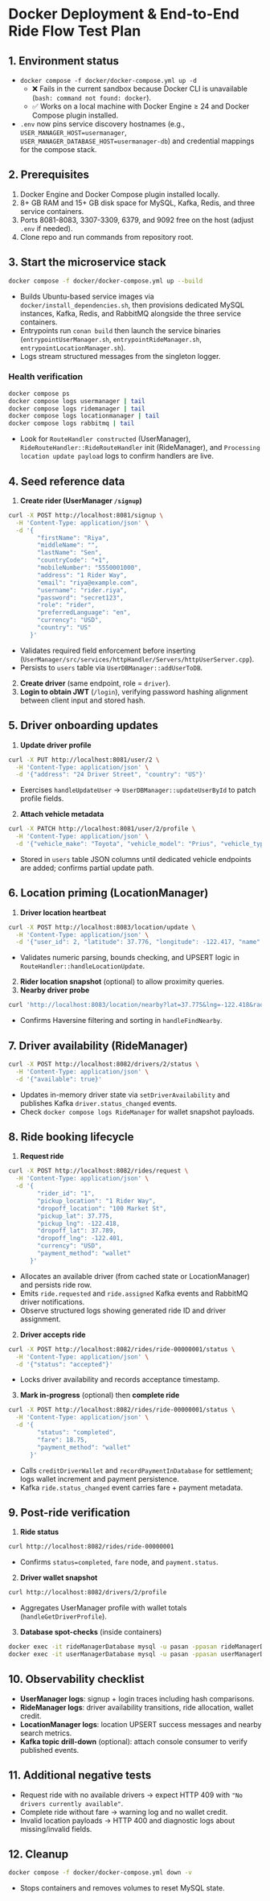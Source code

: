 # Docker Deployment & End-to-End Ride Flow Test Plan

## 1. Environment status
- `docker compose -f docker/docker-compose.yml up -d`
  - ❌ Fails in the current sandbox because Docker CLI is unavailable (`bash: command not found: docker`).
  - ✅ Works on a local machine with Docker Engine ≥ 24 and Docker Compose plugin installed.
- `.env` now pins service discovery hostnames (e.g., `USER_MANAGER_HOST=usermanager`, `USER_MANAGER_DATABASE_HOST=usermanager-db`) and credential mappings for the compose stack.

## 2. Prerequisites
1. Docker Engine and Docker Compose plugin installed locally.
2. 8+ GB RAM and 15+ GB disk space for MySQL, Kafka, Redis, and three service containers.
3. Ports 8081-8083, 3307-3309, 6379, and 9092 free on the host (adjust `.env` if needed).
4. Clone repo and run commands from repository root.

## 3. Start the microservice stack
```bash
docker compose -f docker/docker-compose.yml up --build
```
- Builds Ubuntu-based service images via `docker/install_dependencies.sh`, then provisions dedicated MySQL instances, Kafka, Redis, and RabbitMQ alongside the three service containers.
- Entrypoints run `conan build` then launch the service binaries (`entrypointUserManager.sh`, `entrypointRideManager.sh`, `entrypointLocationManager.sh`).
- Logs stream structured messages from the singleton logger.

### Health verification
```bash
docker compose ps
docker compose logs usermanager | tail
docker compose logs ridemanager | tail
docker compose logs locationmanager | tail
docker compose logs rabbitmq | tail
```
- Look for `RouteHandler constructed` (UserManager), `RideRouteHandler::RideRouteHandler` init (RideManager), and `Processing location update payload` logs to confirm handlers are live.

## 4. Seed reference data
1. **Create rider (UserManager `/signup`)**
```bash
curl -X POST http://localhost:8081/signup \
  -H 'Content-Type: application/json' \
  -d '{
        "firstName": "Riya",
        "middleName": "",
        "lastName": "Sen",
        "countryCode": "+1",
        "mobileNumber": "5550001000",
        "address": "1 Rider Way",
        "email": "riya@example.com",
        "username": "rider.riya",
        "password": "secret123",
        "role": "rider",
        "preferredLanguage": "en",
        "currency": "USD",
        "country": "US"
      }'
```
- Validates required field enforcement before inserting (`UserManager/src/services/httpHandler/Servers/httpUserServer.cpp`).
- Persists to `users` table via `UserDBManager::addUserToDB`.

2. **Create driver** (same endpoint, role = `driver`).
3. **Login to obtain JWT** (`/login`), verifying password hashing alignment between client input and stored hash.

## 5. Driver onboarding updates
1. **Update driver profile**
```bash
curl -X PUT http://localhost:8081/user/2 \
  -H 'Content-Type: application/json' \
  -d '{"address": "24 Driver Street", "country": "US"}'
```
- Exercises `handleUpdateUser` → `UserDBManager::updateUserById` to patch profile fields.
2. **Attach vehicle metadata**
```bash
curl -X PATCH http://localhost:8081/user/2/profile \
  -H 'Content-Type: application/json' \
  -d '{"vehicle_make": "Toyota", "vehicle_model": "Prius", "vehicle_type": "hybrid"}'
```
- Stored in `users` table JSON columns until dedicated vehicle endpoints are added; confirms partial update path.

## 6. Location priming (LocationManager)
1. **Driver location heartbeat**
```bash
curl -X POST http://localhost:8083/location/update \
  -H 'Content-Type: application/json' \
  -d '{"user_id": 2, "latitude": 37.776, "longitude": -122.417, "name": "Downtown driver"}'
```
- Validates numeric parsing, bounds checking, and UPSERT logic in `RouteHandler::handleLocationUpdate`.
2. **Rider location snapshot** (optional) to allow proximity queries.
3. **Nearby driver probe**
```bash
curl 'http://localhost:8083/location/nearby?lat=37.775&lng=-122.418&radius=3&role=driver'
```
- Confirms Haversine filtering and sorting in `handleFindNearby`.

## 7. Driver availability (RideManager)
```bash
curl -X POST http://localhost:8082/drivers/2/status \
  -H 'Content-Type: application/json' \
  -d '{"available": true}'
```
- Updates in-memory driver state via `setDriverAvailability` and publishes Kafka `driver.status_changed` events.
- Check `docker compose logs RideManager` for wallet snapshot payloads.

## 8. Ride booking lifecycle
1. **Request ride**
```bash
curl -X POST http://localhost:8082/rides/request \
  -H 'Content-Type: application/json' \
  -d '{
        "rider_id": "1",
        "pickup_location": "1 Rider Way",
        "dropoff_location": "100 Market St",
        "pickup_lat": 37.775,
        "pickup_lng": -122.418,
        "dropoff_lat": 37.789,
        "dropoff_lng": -122.401,
        "currency": "USD",
        "payment_method": "wallet"
      }'
```
- Allocates an available driver (from cached state or LocationManager) and persists ride row.
- Emits `ride.requested` and `ride.assigned` Kafka events and RabbitMQ driver notifications.
- Observe structured logs showing generated ride ID and driver assignment.

2. **Driver accepts ride**
```bash
curl -X POST http://localhost:8082/rides/ride-00000001/status \
  -H 'Content-Type: application/json' \
  -d '{"status": "accepted"}'
```
- Locks driver availability and records acceptance timestamp.

3. **Mark in-progress** (optional) then **complete ride**
```bash
curl -X POST http://localhost:8082/rides/ride-00000001/status \
  -H 'Content-Type: application/json' \
  -d '{
        "status": "completed",
        "fare": 18.75,
        "payment_method": "wallet"
      }'
```
- Calls `creditDriverWallet` and `recordPaymentInDatabase` for settlement; logs wallet increment and payment persistence.
- Kafka `ride.status_changed` event carries fare + payment metadata.

## 9. Post-ride verification
1. **Ride status**
```bash
curl http://localhost:8082/rides/ride-00000001
```
- Confirms `status=completed`, `fare` node, and `payment.status`.
2. **Driver wallet snapshot**
```bash
curl http://localhost:8082/drivers/2/profile
```
- Aggregates UserManager profile with wallet totals (`handleGetDriverProfile`).
3. **Database spot-checks** (inside containers)
```bash
docker exec -it rideManagerDatabase mysql -u pasan -ppasan rideManagerDatabase -e 'SELECT status,fare FROM rides;'
docker exec -it userManagerDatabase mysql -u pasan -ppasan userManagerDatabase -e 'SELECT user_id,role FROM users;'
```

## 10. Observability checklist
- **UserManager logs**: signup + login traces including hash comparisons.
- **RideManager logs**: driver availability transitions, ride allocation, wallet credit.
- **LocationManager logs**: location UPSERT success messages and nearby search metrics.
- **Kafka topic drill-down** (optional): attach console consumer to verify published events.

## 11. Additional negative tests
- Request ride with no available drivers → expect HTTP 409 with `"No drivers currently available"`.
- Complete ride without fare → warning log and no wallet credit.
- Invalid location payloads → HTTP 400 and diagnostic logs about missing/invalid fields.

## 12. Cleanup
```bash
docker compose -f docker/docker-compose.yml down -v
```
- Stops containers and removes volumes to reset MySQL state.
